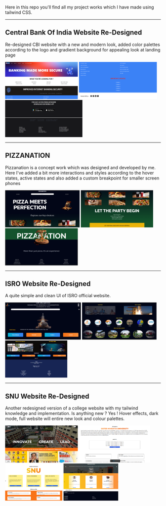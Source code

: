 <p>
  Here in this repo you'll find all my project works which I have made using tailwind CSS. 
</p>

***
###

<h2>Central Bank Of India Website Re-Designed</h2>
<p>Re-designed CBI website with a new and modern look, added color palettes according to the logo and gradient background for appealing look at landing page</p>
<div align="left">
<img height=120 src="https://github.com/isudiptodas/isudiptodas/blob/main/Projects/CBI%20Re-designed/cbi1.png" alt="cbi"/>
<img height=120 src="https://github.com/isudiptodas/isudiptodas/blob/main/Projects/CBI%20Re-designed/cbi2.png" alt="cbi"/>
  <img height=120 src="https://github.com/isudiptodas/isudiptodas/blob/main/Projects/CBI%20Re-designed/cbi3.png" alt="cbi"/>
</div>

***
###

<h2>PIZZANATION</h2>
<p>Pizzanation is a concept work which was designed and developed by me. Here I've added a bit more interactions and styles according to the hover states, active states and also added a custom breakpoint for smaller screen phones</p>
<div align="left">
<img height=120 src="https://github.com/isudiptodas/isudiptodas/blob/main/Projects/PIZZANATION/p1.png" alt="pizzanation"/>
<img height=120 src="https://github.com/isudiptodas/isudiptodas/blob/main/Projects/PIZZANATION/p2.png" alt="pizzanation"/>
<img height=120 src="https://github.com/isudiptodas/isudiptodas/blob/main/Projects/PIZZANATION/p3.png" alt="pizzanation"/>
</div>

***
###

<h2>ISRO Website Re-Designed</h2>
<p>A quite simple and clean UI of ISRO official website.</p>
<div align="left">
<img height=120 src="https://github.com/isudiptodas/isudiptodas/blob/main/Projects/ISRO%20Redesigned/isro1.png" alt="isro"/>
<img height=120 src="https://github.com/isudiptodas/isudiptodas/blob/main/Projects/ISRO%20Redesigned/isro2.png" alt="isro"/>
<img height=120 src="https://github.com/isudiptodas/isudiptodas/blob/main/Projects/ISRO%20Redesigned/isro3.png" alt="isro"/>
</div>

***
###

<h2>SNU Website Re-Designed</h2>
<p>Another redesigned version of a college website with my tailwind knowledge and implementation. Is anything new ? Yes ! Hover effects, dark mode, full website will entire new look and colour palettes.</p>
<div align="left">
<img height=120 src="https://github.com/isudiptodas/isudiptodas/blob/main/Projects/SNU%20REDESIGNED/snu1.png" alt="snu"/>
<img height=120 src="https://github.com/isudiptodas/isudiptodas/blob/main/Projects/SNU%20REDESIGNED/snu2.png" alt="snu"/>
<img height=120 src="https://github.com/isudiptodas/isudiptodas/blob/main/Projects/SNU%20REDESIGNED/snu3.png" alt="snu"/>
<img height=120 src="https://github.com/isudiptodas/isudiptodas/blob/main/Projects/SNU%20REDESIGNED/snu4.png" alt="snu"/>
</div>
